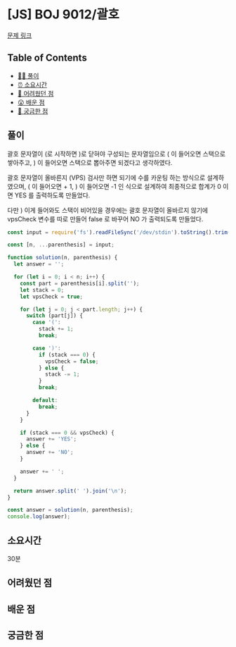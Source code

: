 <!-- 제목으로 다음과 같은 내용으로 작성해주세요 ! -->
<!-- 📚 언어 : e.g. Javascript -> [JS], Python -> [Python]  -->
<!-- 📕 백준 : BOJ 문제번호/문제제목 e.g. BOJ 2577/숫자의 개수 -->
<!-- 📗 프로그래머스 : PRO 문제번호/문제제목 e.g. PRO 120812/최빈값 구하기 -->
<!-- 💁🏻 백준허브를 사용하시면 프로그래머스의 문제번호도 확인하실 수 있습니다 -->

# [JS] BOJ 9012/괄호

<!-- 아래에 # 을 지우고 문제 링크를 입력해주세요 ! -->

[문제 링크](https://www.acmicpc.net/problem/9012)

## Table of Contents

- [✍🏻 풀이](#풀이)
- [⏰ 소요시간](#소요시간)
- [🫠 어려웠던 점](#어려웠던-점)
- [😮 배운 점](#배운-점)
- [🤔 궁금한 점](#궁금한-점)

## 풀이

<!-- ```옆에 사용하는 언어를 기입하세요 e.g. javascript, python -->

괄호 문자열이 (로 시작하면 )로 닫혀야 구성되는 문자열임으로 ( 이 들어오면 스택으로 쌓아주고, ) 이 들어오면 스택으로 뽑아주면 되겠다고 생각하였다.

괄호 문자열이 올바른지 (VPS) 검사만 하면 되기에 수를 카운팅 하는 방식으로 설계하였으며, ( 이 들어오면 + 1, ) 이 들어오면 -1 인 식으로 설계하여 최종적으로 합계가 0 이면 YES 를 출력하도록 만들었다.

다만 ) 이게 들어와도 스택이 비어있을 경우에는 괄호 문자열이 올바르지 않기에 vpsCheck 변수를 따로 만들어 false 로 바꾸어 NO 가 출력되도록 만들었다.

```javascript
const input = require('fs').readFileSync('/dev/stdin').toString().trim().split('\n');

const [n, ...parenthesis] = input;

function solution(n, parenthesis) {
  let answer = '';

  for (let i = 0; i < n; i++) {
    const part = parenthesis[i].split('');
    let stack = 0;
    let vpsCheck = true;

    for (let j = 0; j < part.length; j++) {
      switch (part[j]) {
        case '(':
          stack += 1;
          break;

        case ')':
          if (stack === 0) {
            vpsCheck = false;
          } else {
            stack -= 1;
          }
          break;

        default:
          break;
      }
    }

    if (stack === 0 && vpsCheck) {
      answer += 'YES';
    } else {
      answer += 'NO';
    }

    answer += ' ';
  }

  return answer.split(' ').join('\n');
}

const answer = solution(n, parenthesis);
console.log(answer);
```

## 소요시간

30분

## 어려웠던 점

## 배운 점

## 궁금한 점
